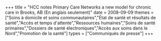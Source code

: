 +++
title = "HCC notes Primary Care Networks a new model for chronic care in Brooks, AB (En anglais seulement)"
date = 2008-09-09
themes = ["Soins à domicile et soins communautaires","État de santé et résultats de santé","Accès et temps d'attente","Ressources humaines","Soins de santé primaires","Dossiers de santé électroniques","Accès aux soins dans le Nord","Promotion de la santé"]
types = ["Communiqués de presse"]
+++
